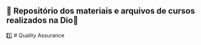 ## :rocket: Repositório dos materiais e arquivos de cursos realizados na Dio:boy:



:one: # Quality Assurance









